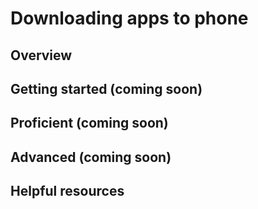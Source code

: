 # Downloading apps to phone

## Overview 


## Getting started (coming soon)


## Proficient (coming soon)


## Advanced (coming soon)


## Helpful resources    
